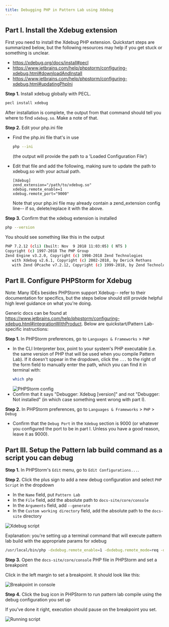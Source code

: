 ```yaml
---
title: Debugging PHP in Pattern Lab using Xdebug
---
```


## Part I. Install the Xdebug extension

First you need to install the Xdebug PHP extension. Quickstart steps are summarized below, but the following resources
may help if you get stuck or something is unclear.

- https://xdebug.org/docs/install#pecl
- https://www.jetbrains.com/help/phpstorm/configuring-xdebug.html#downloadAndInstall
- https://www.jetbrains.com/help/phpstorm/configuring-xdebug.html#updatingPhpIni

**Step 1.** Install xdebug globally with PECL.

```bash
pecl install xdebug
```

After installation is complete, the output from that command should tell you where to find `xdebug.so`. Make a note of that.

**Step 2.** Edit your php.ini file

- Find the php.ini file that's in use
  ```bash
  php --ini
  ```
  (the output will provide the path to a 'Loaded Configuration File')
- Edit that file and add the following, making sure to update the path to xdebug.so with your actual path.

  ```
  [Xdebug]
  zend_extension="/path/to/xdebug.so"
  xdebug.remote_enable=1
  xdebug.remote_port="9000"
  ```

  Note that your php.ini file may already contain a zend_extension config line-- if so, delete/replace it with the above.

**Step 3.** Confirm that the xdebug extension is installed

```bash
php --version
```

You should see something like this in the output

```bash
PHP 7.2.12 (cli) (built: Nov  9 2018 11:03:05) ( NTS )
Copyright (c) 1997-2018 The PHP Group
Zend Engine v3.2.0, Copyright (c) 1998-2018 Zend Technologies
   with Xdebug v2.6.1, Copyright (c) 2002-2018, by Derick Rethans
   with Zend OPcache v7.2.12, Copyright (c) 1999-2018, by Zend Technologies
```

## Part II. Configure PHPStorm for Xdebug

Note: Many IDEs besides PHPStorm support Xdebug-- refer to their documentation for specifics, but the steps
below should still provide helpful high level guidance on what you're doing.

Generic docs can be found at https://www.jetbrains.com/help/phpstorm/configuring-xdebug.html#integrationWithProduct.
Below are quickstart/Pattern Lab-specific instructions:

**Step 1.** In PHPStorm preferences, go to `Languages & Frameworks` > `PHP`

- In the CLI Interpreter box, point to your system's PHP executable (i.e. the same version of PHP that will be used
  when you compile Pattern Lab). If it doesn't sppear in the dropdown, click the `...` to the right of the form
  field to manually enter the path, which you can find it in terminal with:
  ```bash
  which php
  ```
  ![PHPStorm config](/images/docs/debugging-xdebug-phpstorm-config.png)
- Confirm that it says "Debugger: Xdebug [version]" and not "Debugger: Not installed" (in which case something went
  wrong with part I).

**Step 2.** In PHPStorm preferences, go to `Languages & Frameworks` > `PHP` > `Debug`

- Confirm that the `Debug Port` in the `Xdebug` section is 9000 (or whatever you configured the port to be in part I.
  Unless you have a good reason, leave it as 9000).

## Part III. Setup the Pattern lab build command as a script you can debug

**Step 1.** In PHPStorm's `Edit` menu, go to `Edit Configurations...`.

**Step 2.** Click the plus sign to add a new debug configuration and select `PHP Script` in the dropdown

- In the `Name` field, put `Pattern Lab`
- In the `File` field, add the absolute path to `docs-site/core/console`
- In the `Arguments` field, add `--generate`
- In the `Custom working directory` field, add the absolute path to the `docs-site` directory

![Xdebug script](/images/docs/debugging-xdebug-script-configuration.png)

Explanation: you're setting up a terminal command that will execute pattern lab build with the appropriate params for xdebug

```bash
/usr/local/bin/php -dxdebug.remote_enable=1 -dxdebug.remote_mode=req -dxdebug.remote_port=9000 -dxdebug.remote_host=127.0.0.1 /Users/dentr1/Sites/bolt/docs-site/core/console --generate
```

**Step 3.** Open the `docs-site/core/console` PHP file in PHPStorm and set a breakpoint

Click in the left margin to set a breakpoint. It should look like this:

![Breakpoint in console](/images/docs/debugging-xdebug-breakpoint-in-console.png)

**Step 4.** Click the bug icon in PHPStorm to run pattern lab compile using the debug configuration you set up

If you've done it right, execution should pause on the breakpoint you set.

![Running script](/images/docs/debugging-xdebug-running.png)
